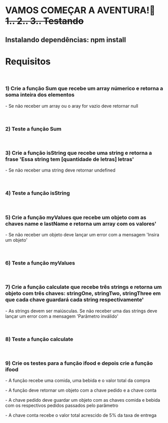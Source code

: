 <h1>VAMOS COMEÇAR A AVENTURA!🚀 <s>1.. 2.. 3.. Testando</s></h1>
<h2>Instalando dependências: npm install</h2>

<h1>Requisitos</h1>
<br>
<div>
<h3>1) Crie a função Sum que recebe um array númerico e retorna a soma inteira dos elementos</h3>
<p> - Se não receber um array ou o aray for vazio deve retornar null</p>
</div>
<br>
<h3>2) Teste a função Sum</h3>
<br>
<div>
<h3>3) Crie a função isString que recebe uma string e retorna a frase 'Essa string tem [quantidade de letras] letras'</h3>
<p> - Se não receber uma string deve  retornar undefined</p>
</div>
<br>
<h3>4) Teste a função isString</h3>
<br>
<div>
<h3>5) Crie a função myValues que recebe um objeto com as chaves name e lastName e retorna um array com os valores'</h3>
<p> - Se não receber um objeto deve lançar um error com a mensagem 'Insira um objeto'</p>
</div>
<br>
<h3>6) Teste a função myValues</h3>
<br>
<div>
<h3>7) Crie a função calculate que recebe três strings e retorna um objeto com três chaves: stringOne, stringTwo, stringThree em que cada chave guardará cada string respectivamente'</h3>
<p> - As strings devem ser maiúsculas. Se não receber uma das strings deve lançar um error com a mensagem 'Parâmetro inválido'</p>
</div>
<br>
<h3>8) Teste a função calculate</h3>
<br>
<div>
<h3>9) Crie os testes para a função ifood e depois crie a função ifood</h3>
<p> - A função recebe uma comida, uma bebida e o valor total da compra</p>
<p> - A função deve retornar um objeto com a chave pedido e a chave conta</p>
<p> - A chave pedido deve guardar um objeto com as chaves comida e bebida com os respectivos pedidos passados pelo parâmetro</p>
<p> - A chave conta recebe o valor total acrescido de 5% da taxa de entrega</p>
</div>
<br>
